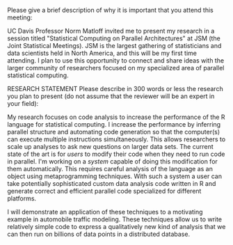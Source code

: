 Please give a brief description of why it is important that you attend this
meeting:

UC Davis Professor Norm Matloff invited me to present my research in a
session titled "Statistical Computing on Parallel Architectures" at JSM (the
Joint Statistical Meetings). JSM is the largest gathering of statisticians and
data scientists held in North America, and this will be my first time
attending.  I plan to use this opportunity to connect and share ideas with
the larger community of researchers focused on my specialized area of
parallel statistical computing.


RESEARCH STATEMENT
Please describe in 300 words or less the research you plan to present (do
not assume that the reviewer will be an expert in your field):


My research focuses on code analysis to increase the performance of the R
language for statistical computing. I increase the performance by inferring
parallel structure and automating code generation so that the computer(s)
can execute multiple instructions simultaneously. This allows researchers
to scale up analyses to ask new questions on larger data sets.  The current
state of the art is for _users_ to modify their code when they need to run
code in parallel. I'm working on a _system_ capable of doing this
modification for them automatically. This requires careful analysis of the
language as an object using metaprogramming techniques. With such a system
a user can take potentially sophisticated custom data analysis code written
in R and generate correct and efficient parallel code specialized for
different platforms. 

I will demonstrate an application of these techniques to a motivating
example in automobile traffic modeling. These techniques allow us to write
relatively simple code to express a qualitatively new kind of analysis that
we can then run on billions of data points in a distributed database.
